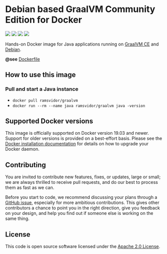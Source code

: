 # Debian based GraalVM Community Edition for Docker
[![](https://images.microbadger.com/badges/image/ramsvidor/graalvm.svg)](https://microbadger.com/images/ramsvidor/graalvm "Get your own image badge on microbadger.com")
[![](https://images.microbadger.com/badges/version/ramsvidor/graalvm.svg)](http://microbadger.com/images/ramsvidor/graalvm "Get your own version badge on microbadger.com")
[![](https://images.microbadger.com/badges/commit/ramsvidor/graalvm.svg)](http://microbadger.com/images/ramsvidor/graalvm "Get your own commit badge on microbadger.com")
[![](https://images.microbadger.com/badges/license/ramsvidor/graalvm.svg)](http://microbadger.com/images/ramsvidor/graalvm "Get your own license badge on microbadger.com")

Hands-on Docker image for Java applications running on [GraalVM CE](https://www.graalvm.org) and [Debian](https://www.debian.org).

**@see** [Dockerfile](https://github.com/ramsvidor/docker/blob/master/graalvm/Dockerfile)


## How to use this image
### Pull and start a Java instance
* `docker pull ramsvidor/graalvm`
* `docker run --rm --name java ramsvidor/graalvm java -version`

## Supported Docker versions
This image is officially supported on Docker version 19.03 and newer.
Support for older versions is provided on a best-effort basis.
Please see the [Docker installation documentation](https://docs.docker.com/install/) for details on how to upgrade your 
Docker daemon.

## Contributing
You are invited to contribute new features, fixes, or updates, large or small; we are always thrilled to receive pull 
requests, and do our best to process them as fast as we can.

Before you start to code, we recommend discussing your plans through a 
[GitHub issue](https://github.com/ramsvidor/docker/issues), especially for more ambitious contributions. This 
gives other contributors a chance to point you in the right direction, give you feedback on your design, and help you 
find out if someone else is working on the same thing.

## License
This code is open source software licensed under the [Apache 2.0 License]("http://www.apache.org/licenses/LICENSE-2.0.html").
